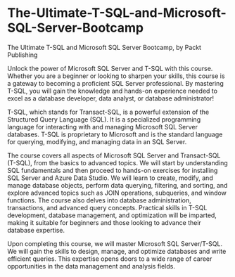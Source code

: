 # The-Ultimate-T-SQL-and-Microsoft-SQL-Server-Bootcamp
The Ultimate T-SQL and Microsoft SQL Server Bootcamp, by Packt Publishing

Unlock the power of Microsoft SQL Server and T-SQL with this course. Whether you are a beginner or looking to sharpen your skills, this course is a gateway to becoming a proficient SQL Server professional. By mastering T-SQL, you will gain the knowledge and hands-on experience needed to excel as a database developer, data analyst, or database administrator!

T-SQL, which stands for Transact-SQL, is a powerful extension of the Structured Query Language (SQL). It is a specialized programming language for interacting with and managing Microsoft SQL Server databases. T-SQL is proprietary to Microsoft and is the standard language for querying, modifying, and managing data in an SQL Server.

The course covers all aspects of Microsoft SQL Server and Transact-SQL (T-SQL), from the basics to advanced topics. We will start by understanding SQL fundamentals and then proceed to hands-on exercises for installing SQL Server and Azure Data Studio. We will learn to create, modify, and manage database objects, perform data querying, filtering, and sorting, and explore advanced topics such as JOIN operations, subqueries, and window functions. The course also delves into database administration, transactions, and advanced query concepts. Practical skills in T-SQL development, database management, and optimization will be imparted, making it suitable for beginners and those looking to advance their database expertise.

Upon completing this course, we will master Microsoft SQL Server/T-SQL. We will gain the skills to design, manage, and optimize databases and write efficient queries. This expertise opens doors to a wide range of career opportunities in the data management and analysis fields.
